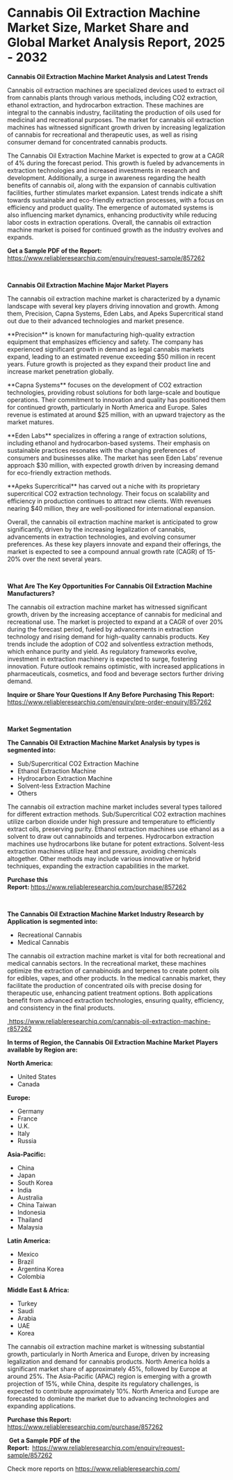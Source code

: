<p><h1>Cannabis Oil Extraction Machine Market Size, Market Share and Global Market Analysis Report, 2025 - 2032</h1></p><p><strong>Cannabis Oil Extraction Machine Market Analysis and Latest Trends</strong></p>
<p><p>Cannabis oil extraction machines are specialized devices used to extract oil from cannabis plants through various methods, including CO2 extraction, ethanol extraction, and hydrocarbon extraction. These machines are integral to the cannabis industry, facilitating the production of oils used for medicinal and recreational purposes. The market for cannabis oil extraction machines has witnessed significant growth driven by increasing legalization of cannabis for recreational and therapeutic uses, as well as rising consumer demand for concentrated cannabis products.</p><p>The Cannabis Oil Extraction Machine Market is expected to grow at a CAGR of 4% during the forecast period. This growth is fueled by advancements in extraction technologies and increased investments in research and development. Additionally, a surge in awareness regarding the health benefits of cannabis oil, along with the expansion of cannabis cultivation facilities, further stimulates market expansion. Latest trends indicate a shift towards sustainable and eco-friendly extraction processes, with a focus on efficiency and product quality. The emergence of automated systems is also influencing market dynamics, enhancing productivity while reducing labor costs in extraction operations. Overall, the cannabis oil extraction machine market is poised for continued growth as the industry evolves and expands.</p></p>
<p><strong>Get a Sample PDF of the Report:&nbsp;</strong> <a href="https://www.reliableresearchiq.com/enquiry/request-sample/857262?utm_campaign=2257&utm_medium=2&utm_source=Github&utm_content=ia&utm_term=19022025&utm_id=cannabis-oil-extraction-machine">https://www.reliableresearchiq.com/enquiry/request-sample/857262</a></p>
<p>&nbsp;</p>
<p><strong>Cannabis Oil Extraction Machine Major Market Players</strong></p>
<p><p>The cannabis oil extraction machine market is characterized by a dynamic landscape with several key players driving innovation and growth. Among them, Precision, Capna Systems, Eden Labs, and Apeks Supercritical stand out due to their advanced technologies and market presence.</p><p>**Precision** is known for manufacturing high-quality extraction equipment that emphasizes efficiency and safety. The company has experienced significant growth in demand as legal cannabis markets expand, leading to an estimated revenue exceeding $50 million in recent years. Future growth is projected as they expand their product line and increase market penetration globally.</p><p>**Capna Systems** focuses on the development of CO2 extraction technologies, providing robust solutions for both large-scale and boutique operations. Their commitment to innovation and quality has positioned them for continued growth, particularly in North America and Europe. Sales revenue is estimated at around $25 million, with an upward trajectory as the market matures.</p><p>**Eden Labs** specializes in offering a range of extraction solutions, including ethanol and hydrocarbon-based systems. Their emphasis on sustainable practices resonates with the changing preferences of consumers and businesses alike. The market has seen Eden Labs’ revenue approach $30 million, with expected growth driven by increasing demand for eco-friendly extraction methods.</p><p>**Apeks Supercritical** has carved out a niche with its proprietary supercritical CO2 extraction technology. Their focus on scalability and efficiency in production continues to attract new clients. With revenues nearing $40 million, they are well-positioned for international expansion.</p><p>Overall, the cannabis oil extraction machine market is anticipated to grow significantly, driven by the increasing legalization of cannabis, advancements in extraction technologies, and evolving consumer preferences. As these key players innovate and expand their offerings, the market is expected to see a compound annual growth rate (CAGR) of 15-20% over the next several years.</p></p>
<p>&nbsp;</p>
<p><strong>What Are The Key Opportunities For Cannabis Oil Extraction Machine Manufacturers?</strong></p>
<p><p>The cannabis oil extraction machine market has witnessed significant growth, driven by the increasing acceptance of cannabis for medicinal and recreational use. The market is projected to expand at a CAGR of over 20% during the forecast period, fueled by advancements in extraction technology and rising demand for high-quality cannabis products. Key trends include the adoption of CO2 and solventless extraction methods, which enhance purity and yield. As regulatory frameworks evolve, investment in extraction machinery is expected to surge, fostering innovation. Future outlook remains optimistic, with increased applications in pharmaceuticals, cosmetics, and food and beverage sectors further driving demand.</p></p>
<p><strong>Inquire or Share Your Questions If Any Before Purchasing This Report:</strong> <a href="https://www.reliableresearchiq.com/enquiry/pre-order-enquiry/857262?utm_campaign=2257&utm_medium=2&utm_source=Github&utm_content=ia&utm_term=19022025&utm_id=cannabis-oil-extraction-machine">https://www.reliableresearchiq.com/enquiry/pre-order-enquiry/857262</a></p>
<p>&nbsp;</p>
<p><strong>Market Segmentation</strong></p>
<p><strong>The Cannabis Oil Extraction Machine Market Analysis by types is segmented into:</strong></p>
<p><ul><li>Sub/Supercritical CO2 Extraction Machine</li><li>Ethanol Extraction Machine</li><li>Hydrocarbon Extraction Machine</li><li>Solvent-less Extraction Machine</li><li>Others</li></ul></p>
<p><p>The cannabis oil extraction machine market includes several types tailored for different extraction methods. Sub/Supercritical CO2 extraction machines utilize carbon dioxide under high pressure and temperature to efficiently extract oils, preserving purity. Ethanol extraction machines use ethanol as a solvent to draw out cannabinoids and terpenes. Hydrocarbon extraction machines use hydrocarbons like butane for potent extractions. Solvent-less extraction machines utilize heat and pressure, avoiding chemicals altogether. Other methods may include various innovative or hybrid techniques, expanding the extraction capabilities in the market.</p></p>
<p><strong>Purchase this Report:&nbsp;</strong><a href="https://www.reliableresearchiq.com/purchase/857262?utm_campaign=2257&utm_medium=2&utm_source=Github&utm_content=ia&utm_term=19022025&utm_id=cannabis-oil-extraction-machine">https://www.reliableresearchiq.com/purchase/857262</a></p>
<p>&nbsp;</p>
<p><strong>The Cannabis Oil Extraction Machine Market Industry Research by Application is segmented into:</strong></p>
<p><ul><li>Recreational Cannabis</li><li>Medical Cannabis</li></ul></p>
<p><p>The cannabis oil extraction machine market is vital for both recreational and medical cannabis sectors. In the recreational market, these machines optimize the extraction of cannabinoids and terpenes to create potent oils for edibles, vapes, and other products. In the medical cannabis market, they facilitate the production of concentrated oils with precise dosing for therapeutic use, enhancing patient treatment options. Both applications benefit from advanced extraction technologies, ensuring quality, efficiency, and consistency in the final products.</p></p>
<p><a href="https://www.reliableresearchiq.com/cannabis-oil-extraction-machine-r857262?utm_campaign=2257&utm_medium=2&utm_source=Github&utm_content=ia&utm_term=19022025&utm_id=cannabis-oil-extraction-machine">&nbsp;https://www.reliableresearchiq.com/cannabis-oil-extraction-machine-r857262</a></p>
<p><strong>In terms of Region, the Cannabis Oil Extraction Machine Market Players available by Region are:</strong></p>
<p>
    <p> <strong> North America: </strong>
        <ul>
            <li>United States</li>
            <li>Canada</li>
        </ul>
        </p> 
    <p> <strong> Europe: </strong>
        <ul>
            <li>Germany</li>
            <li>France</li>
            <li>U.K.</li>
            <li>Italy</li>
            <li>Russia</li>
        </ul>
        </p> 
    <p> <strong> Asia-Pacific: </strong>
        <ul>
            <li>China</li>
            <li>Japan</li>
            <li>South Korea</li>
            <li>India</li>
            <li>Australia</li>
            <li>China Taiwan</li>
            <li>Indonesia</li>
            <li>Thailand</li>
            <li>Malaysia</li>
        </ul>
        </p> 
    <p> <strong> Latin America: </strong>
        <ul>
            <li>Mexico</li>
            <li>Brazil</li>
            <li>Argentina Korea</li>
            <li>Colombia</li>
        </ul>
        </p> 
    <p> <strong> Middle East & Africa: </strong>
        <ul>
            <li>Turkey</li>
            <li>Saudi</li>
            <li>Arabia</li>
            <li>UAE</li>
            <li>Korea</li>
        </ul>
    </p>
    </p>
<p><p>The cannabis oil extraction machine market is witnessing substantial growth, particularly in North America and Europe, driven by increasing legalization and demand for cannabis products. North America holds a significant market share of approximately 45%, followed by Europe at around 25%. The Asia-Pacific (APAC) region is emerging with a growth projection of 15%, while China, despite its regulatory challenges, is expected to contribute approximately 10%. North America and Europe are forecasted to dominate the market due to advancing technologies and expanding applications.</p></p>
<p><strong>Purchase this Report: </strong><a href="https://www.reliableresearchiq.com/purchase/857262?utm_campaign=2257&utm_medium=2&utm_source=Github&utm_content=ia&utm_term=19022025&utm_id=cannabis-oil-extraction-machine">https://www.reliableresearchiq.com/purchase/857262</a></p>
<p>&nbsp;<strong>Get a Sample PDF of the Report:&nbsp;&nbsp;</strong><a href="https://www.reliableresearchiq.com/enquiry/request-sample/857262?utm_campaign=2257&utm_medium=2&utm_source=Github&utm_content=ia&utm_term=19022025&utm_id=cannabis-oil-extraction-machine">https://www.reliableresearchiq.com/enquiry/request-sample/857262</a></p>
<p><strong></strong></p>
<p>Check more reports on <a href="https://www.reliableresearchiq.com/?utm_campaign=2257&utm_medium=2&utm_source=Github&utm_content=ia&utm_term=19022025&utm_id=cannabis-oil-extraction-machine">https://www.reliableresearchiq.com/</a></p>